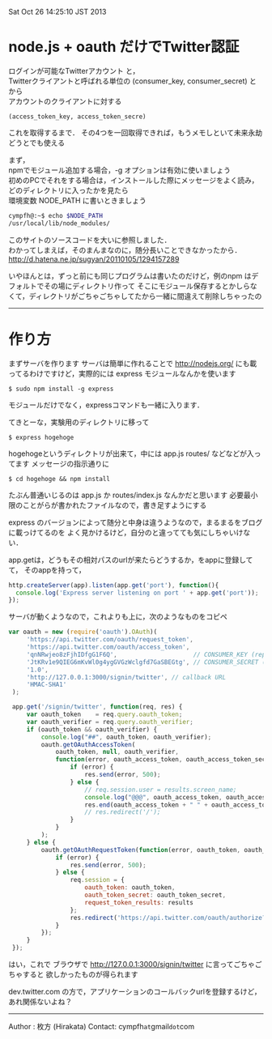 Sat Oct 26 14:25:10 JST 2013

node.js + oauth だけでTwitter認証
===
ログインが可能なTwitterアカウント と，  
Twitterクライアントと呼ばれる単位の (consumer_key, consumer_secret) とから  
アカウントのクライアントに対する

    (access_token_key, access_token_secre)

これを取得するまで．
その4つを一回取得できれば，もうメモしといて未来永劫どうとでも使える

まず，  
npmでモジュール追加する場合，-g オプションは有効に使いましょう  
初めのPCでそれをする場合は，インストールした際にメッセージをよく読み，どのディレクトリに入ったかを見たら  
環境変数 NODE_PATH に書いときましょう

```bash
cympfh@:~$ echo $NODE_PATH
/usr/local/lib/node_modules/
```

このサイトのソースコードを大いに参照しました．  
わかってしまえば，そのまんまなのに，随分長いことできなかったから．  
http://d.hatena.ne.jp/sugyan/20110105/1294157289  

いやほんとは，ずっと前にも同じプログラムは書いたのだけど，例のnpm はデフォルトでその場にディレクトリ作って
そこにモジュール保存するとかしらなくて，ディレクトリがごちゃごちゃしてたから一緒に間違えて削除しちゃったの

---

作り方
===

まずサーバを作ります
サーバは簡単に作れることで
  http://nodejs.org/
にも載ってるわけですけど，実際的には express モジュールなんかを使います

```
$ sudo npm install -g express
```

モジュールだけでなく，expressコマンドも一緒に入ります．

てきとーな，実験用のディレクトリに移って

```
$ express hogehoge
```

hogehogeというディレクトリが出来て，中には app.js routes/ などなどが入ってます
メッセージの指示通りに

```
$ cd hogehoge && npm install
```

たぶん普通いじるのは app.js か routes/index.js なんかだと思います
必要最小限のことがらが書かれたファイルなので，書き足すようにする

express のバージョンによって随分と中身は違うようなので，まるまるをブログに載っけてるのを
よく見かけるけど，自分のと違ってても気にしちゃいけない．

app.getは，どうもその相対パスのurlが来たらどうするか，をappに登録してて，
そのappを持って，

```javascript
http.createServer(app).listen(app.get('port'), function(){
  console.log('Express server listening on port ' + app.get('port'));
});
```

サーバが動くようなので，これよりも上に，次のようなものをコピペ

```javascript
var oauth = new (require('oauth').OAuth)(
     'https://api.twitter.com/oauth/request_token',
     'https://api.twitter.com/oauth/access_token',
     'qnNRwjeo8zFjhIDfgG1F6Q',                     // CONSUMER_KEY (replace)
     'JtKRv1e9QIEG6mKvWl0g4ygGVGzWclgfd7GaSBEGtg', // CONSUMER_SECRET (replace)
     '1.0',
     'http://127.0.0.1:3000/signin/twitter', // callback URL
     'HMAC-SHA1'
 );

 app.get('/signin/twitter', function(req, res) {
     var oauth_token    = req.query.oauth_token;
     var oauth_verifier = req.query.oauth_verifier;
     if (oauth_token && oauth_verifier) {
         console.log("##", oauth_token, oauth_verifier);
         oauth.getOAuthAccessToken(
             oauth_token, null, oauth_verifier,
             function(error, oauth_access_token, oauth_access_token_secret, results) {
                 if (error) {
                     res.send(error, 500);
                 } else {
                     // req.session.user = results.screen_name;
                     console.log("@@@", oauth_access_token, oauth_access_token_secret);
                     res.end(oauth_access_token + " " + oauth_access_token_secret);
                     // res.redirect('/');
                 }
             }
         );
     } else {
         oauth.getOAuthRequestToken(function(error, oauth_token, oauth_token_secret, results) {
             if (error) {
                 res.send(error, 500);
             } else {
                 req.session = {
                     oauth_token: oauth_token,
                     oauth_token_secret: oauth_token_secret,
                     request_token_results: results
                 };
                 res.redirect('https://api.twitter.com/oauth/authorize?oauth_token=' + oauth_token);
             }
         });
     }
 });
```

はい，これで
ブラウザで http://127.0.0.1:3000/signin/twitter に言ってごちゃごちゃすると 欲しかったものが得られます

dev.twitter.com の方で，アプリケーションのコールバックurlを登録するけど，あれ関係ないよね？

---
Author : 枚方 (Hirakata)
Contact: cympfh`at`gmail`dot`com
